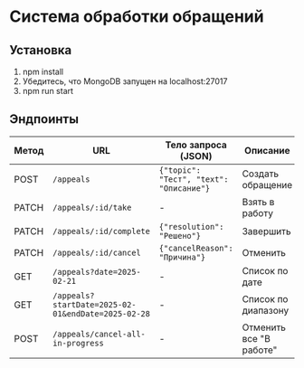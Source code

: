 # Система обработки обращений

## Установка
1. npm install
2. Убедитесь, что MongoDB запущен на localhost:27017
3. npm run start

## Эндпоинты

| Метод  | URL                              | Тело запроса (JSON)                     | Описание                     |
|--------|----------------------------------|-----------------------------------------|------------------------------|
| POST   | `/appeals`                      | `{"topic": "Тест", "text": "Описание"}` | Создать обращение            |
| PATCH  | `/appeals/:id/take`             | -                                       | Взять в работу               |
| PATCH  | `/appeals/:id/complete`         | `{"resolution": "Решено"}`              | Завершить                    |
| PATCH  | `/appeals/:id/cancel`           | `{"cancelReason": "Причина"}`           | Отменить                    |
| GET    | `/appeals?date=2025-02-21`      | -                                       | Список по дате              |
| GET    | `/appeals?startDate=2025-02-01&endDate=2025-02-28` | -                    | Список по диапазону         |
| POST   | `/appeals/cancel-all-in-progress` | -                                     | Отменить все "В работе"     |